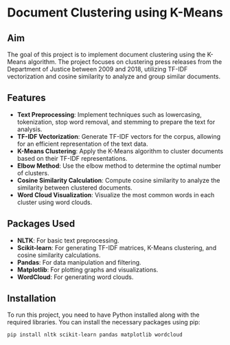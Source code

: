 # Document Clustering using K-Means

## Aim
The goal of this project is to implement document clustering using the K-Means algorithm. The project focuses on clustering press releases from the Department of Justice between 2009 and 2018, utilizing TF-IDF vectorization and cosine similarity to analyze and group similar documents.

## Features
- **Text Preprocessing**: Implement techniques such as lowercasing, tokenization, stop word removal, and stemming to prepare the text for analysis.
- **TF-IDF Vectorization**: Generate TF-IDF vectors for the corpus, allowing for an efficient representation of the text data.
- **K-Means Clustering**: Apply the K-Means algorithm to cluster documents based on their TF-IDF representations.
- **Elbow Method**: Use the elbow method to determine the optimal number of clusters.
- **Cosine Similarity Calculation**: Compute cosine similarity to analyze the similarity between clustered documents.
- **Word Cloud Visualization**: Visualize the most common words in each cluster using word clouds.

## Packages Used
- **NLTK**: For basic text preprocessing.
- **Scikit-learn**: For generating TF-IDF matrices, K-Means clustering, and cosine similarity calculations.
- **Pandas**: For data manipulation and filtering.
- **Matplotlib**: For plotting graphs and visualizations.
- **WordCloud**: For generating word clouds.

## Installation
To run this project, you need to have Python installed along with the required libraries. You can install the necessary packages using pip:

```bash
pip install nltk scikit-learn pandas matplotlib wordcloud
